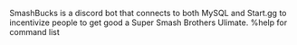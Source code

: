 SmashBucks is a discord bot that connects to both MySQL and Start.gg to incentivize people to get good a Super Smash Brothers Ulimate. 
%help for command list

